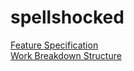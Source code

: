 # spellshocked

[Feature Specification](Document/Feature%20Spec.md)
<br>
[Work Breakdown Structure](Document/Work%20Breakdown%20Structure.md)

